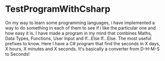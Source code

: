 # TestProgramWithCsharp

On my way to learn some programming languages, i have implemented a way to do something in each of them to see if i like the particular one and how easy it is. I have made a program in my mind that combines Maths, Data Types, Functions, User Input and If...Else If...Else. The most useful prefixes to know. Here I have a C# program that find the seconds in X days, X hours, X minutes and X seconds. It's basically a converter from D-H-M-S to Seconds!
